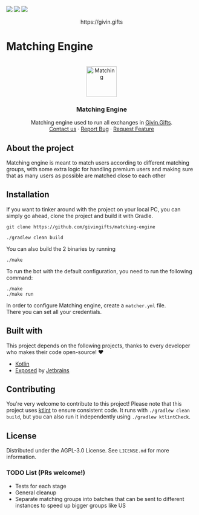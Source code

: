 <!-- shields -->
[![](https://img.shields.io/github/issues/givingifts/matching-engine)](https://github.com/givingifts/matching-engine/issues)
[![](https://img.shields.io/github/stars/givingifts/matching-engine)](https://github.com/givingifts/matching-engine/stargazers)
[![](https://img.shields.io/github/license/givingifts/matching-engine)](https://github.com/givingifts/matching-engine/blob/master/LICENSE)  
<div align="center">
  https://givin.gifts
</div>

# Matching Engine

<!-- PROJECT LOGO -->
<br/>
<div align="center">
  <a href="https://givin.gifts/">
    <img src="https://cdn.givin.gifts/assets/logo.png" alt="Matching" width="80" height="80">
  </a>

  <h3>Matching Engine</h3>

  <p>
    Matching engine used to run all exchanges in <a href="https://givin.gifts/">Givin.Gifts</a>.
    <br/>
    <a href="https://givin.gifts/contact">Contact us</a>
    ·
    <a href="https://github.com/givingifts/matching-engine">Report Bug</a>
    ·
    <a href="https://github.com/givingifts/matching-engine">Request Feature</a>
  </p>
</div>

## About the project
Matching engine is meant to match users according to different matching groups, with some extra logic for handling premium users and making sure that as many users as possible are matched close to each other
## Installation

If you want to tinker around with the project on your local PC, you can simply go ahead, clone the project and build it with Gradle.

```
git clone https://github.com/givingifts/matching-engine
```

```
./gradlew clean build
```

You can also build the 2 binaries by running

```
./make
```

To run the bot with the default configuration, you need to run the following command:
```
./make
./make run
```

In order to configure Matching engine, create a `matcher.yml` file.   
There you can set all your credentials.

## Built with

This project depends on the following projects, thanks to every developer who makes their code open-source! :heart:

- [Kotlin](https://kotlinlang.org/)
- [Exposed](https://github.com/JetBrains/Exposed) by [Jetbrains](https://github.com/JetBrains/)

## Contributing

You're very welcome to contribute to this project! Please note that this project uses [ktlint](https://github.com/pinterest/ktlint) to ensure consistent code.
It runs with `./gradlew clean build`, but you can also run it independently using `./gradlew ktlintCheck`.

## License

Distributed under the  AGPL-3.0 License. See `LICENSE.md` for more information.

### TODO List (PRs welcome!)
- Tests for each stage
- General cleanup
- Separate matching groups into batches that can be sent to different instances to speed up bigger groups like US
